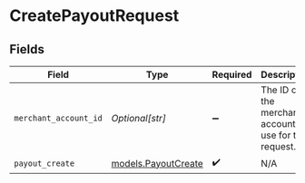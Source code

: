 # CreatePayoutRequest


## Fields

| Field                                                   | Type                                                    | Required                                                | Description                                             | Example                                                 |
| ------------------------------------------------------- | ------------------------------------------------------- | ------------------------------------------------------- | ------------------------------------------------------- | ------------------------------------------------------- |
| `merchant_account_id`                                   | *Optional[str]*                                         | :heavy_minus_sign:                                      | The ID of the merchant account to use for this request. | default                                                 |
| `payout_create`                                         | [models.PayoutCreate](../models/payoutcreate.md)        | :heavy_check_mark:                                      | N/A                                                     |                                                         |